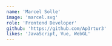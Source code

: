 ```yaml
---
name: 'Marcel Solle'
image: 'marcel.svg'
role: 'Frontend Developer'
github: 'https://github.com/Ap3rtur3'
likes: 'JavaScript, Vue, WebGL'
---
```

